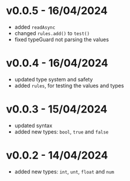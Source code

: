 # v0.0.5 - 16/04/2024

- added `readAsync`
- changed `rules.add()` to `test()`
- fixed typeGuard not parsing the values

# v0.0.4 - 16/04/2024

- updated type system and safety
- added `rules`, for testing the values and types

# v0.0.3 - 15/04/2024

- updated syntax
- added new types: `bool`, `true` and `false`

# v0.0.2 - 14/04/2024

- added new types: `int`, `unt`, `float` and `num`
